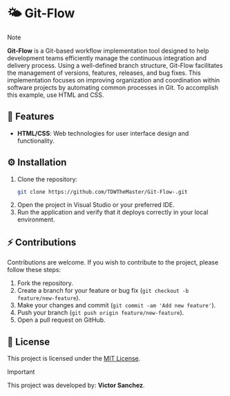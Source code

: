 # 🌤 Git-Flow
> [!NOTE]
**Git-Flow** is a Git-based workflow implementation tool designed to help development teams efficiently manage the continuous integration and delivery process. Using a well-defined branch structure, Git-Flow facilitates the management of versions, features, releases, and bug fixes. This implementation focuses on improving organization and coordination within software projects by automating common processes in Git. To accomplish this example, use HTML and CSS.

## 🔐 Features
  - **HTML/CSS**: Web technologies for user interface design and functionality.



## ⚙ Installation
1. Clone the repository:
    ```bash
    git clone https://github.com/TDWTheMaster/Git-Flow-.git
    ```
2. Open the project in Visual Studio or your preferred IDE.
3. Run the application and verify that it deploys correctly in your local environment.

## ⚡ Contributions
Contributions are welcome. If you wish to contribute to the project, please follow these steps:
1. Fork the repository.
2. Create a branch for your feature or bug fix (`git checkout -b feature/new-feature`).
3. Make your changes and commit (`git commit -am 'Add new feature'`).
4. Push your branch (`git push origin feature/new-feature`).
5. Open a pull request on GitHub.

## 📔 License
This project is licensed under the [MIT License](./LICENSE).

> [!IMPORTANT]
This project was developed by: **Victor Sanchez**.
